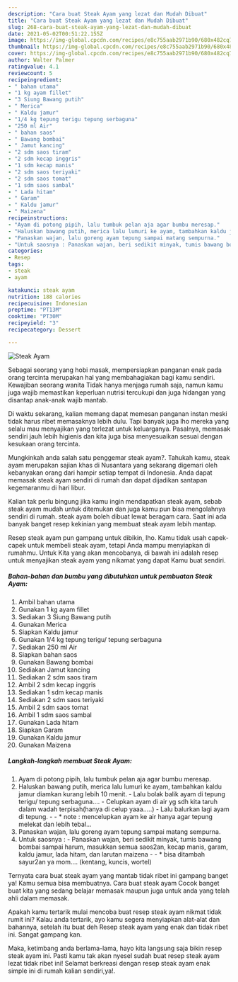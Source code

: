 ```yaml
---
description: "Cara buat Steak Ayam yang lezat dan Mudah Dibuat"
title: "Cara buat Steak Ayam yang lezat dan Mudah Dibuat"
slug: 268-cara-buat-steak-ayam-yang-lezat-dan-mudah-dibuat
date: 2021-05-02T00:51:22.155Z
image: https://img-global.cpcdn.com/recipes/e8c755aab2971b90/680x482cq70/steak-ayam-foto-resep-utama.jpg
thumbnail: https://img-global.cpcdn.com/recipes/e8c755aab2971b90/680x482cq70/steak-ayam-foto-resep-utama.jpg
cover: https://img-global.cpcdn.com/recipes/e8c755aab2971b90/680x482cq70/steak-ayam-foto-resep-utama.jpg
author: Walter Palmer
ratingvalue: 4.1
reviewcount: 5
recipeingredient:
- " bahan utama"
- "1 kg ayam fillet"
- "3 Siung Bawang putih"
- " Merica"
- " Kaldu jamur"
- "1/4 kg tepung terigu tepung serbaguna"
- "250 ml Air"
- " bahan saos"
- " Bawang bombai"
- " Jamut kancing"
- "2 sdm saos tiram"
- "2 sdm kecap inggris"
- "1 sdm kecap manis"
- "2 sdm saos teriyaki"
- "2 sdm saos tomat"
- "1 sdm saos sambal"
- " Lada hitam"
- " Garam"
- " Kaldu jamur"
- " Maizena"
recipeinstructions:
- "Ayam di potong pipih, lalu tumbuk pelan aja agar bumbu meresap."
- "Haluskan bawang putih, merica lalu lumuri ke ayam, tambahkan kaldu jamur diamkan kurang lebih 10 menit. Lalu bolak balik ayam di tepung terigu/ tepung serbaguna.... Celupkan ayam di air yg sdh kita taruh dalam wadah terpisah(hanya di celup yaaa.....) Lalu balurkan lagi ayam di tepung.  * note : mencelupkan ayam ke air hanya agar tepung melekat dan lebih tebal..."
- "Panaskan wajan, lalu goreng ayam tepung sampai matang sempurna."
- "Untuk saosnya : Panaskan wajan, beri sedikit minyak, tumis bawang bombai sampai harum, masukkan semua saos2an, kecap manis, garam, kaldu jamur, lada hitam, dan larutan maizena  * bisa ditambah sayur2an ya mom.... (kentang, kuncis, wortel)"
categories:
- Resep
tags:
- steak
- ayam

katakunci: steak ayam 
nutrition: 188 calories
recipecuisine: Indonesian
preptime: "PT13M"
cooktime: "PT30M"
recipeyield: "3"
recipecategory: Dessert

---
```



![Steak Ayam](https://img-global.cpcdn.com/recipes/e8c755aab2971b90/680x482cq70/steak-ayam-foto-resep-utama.jpg)

Sebagai seorang yang hobi masak, mempersiapkan panganan enak pada orang tercinta merupakan hal yang membahagiakan bagi kamu sendiri. Kewajiban seorang  wanita Tidak hanya menjaga rumah saja, namun kamu juga wajib memastikan keperluan nutrisi tercukupi dan juga hidangan yang disantap anak-anak wajib mantab.

Di waktu  sekarang, kalian memang dapat memesan panganan instan meski tidak harus ribet memasaknya lebih dulu. Tapi banyak juga lho mereka yang selalu mau menyajikan yang terlezat untuk keluarganya. Pasalnya, memasak sendiri jauh lebih higienis dan kita juga bisa menyesuaikan sesuai dengan kesukaan orang tercinta. 



Mungkinkah anda salah satu penggemar steak ayam?. Tahukah kamu, steak ayam merupakan sajian khas di Nusantara yang sekarang digemari oleh kebanyakan orang dari hampir setiap tempat di Indonesia. Anda dapat memasak steak ayam sendiri di rumah dan dapat dijadikan santapan kegemaranmu di hari libur.

Kalian tak perlu bingung jika kamu ingin mendapatkan steak ayam, sebab steak ayam mudah untuk ditemukan dan juga kamu pun bisa mengolahnya sendiri di rumah. steak ayam boleh dibuat lewat beragam cara. Saat ini ada banyak banget resep kekinian yang membuat steak ayam lebih mantap.

Resep steak ayam pun gampang untuk dibikin, lho. Kamu tidak usah capek-capek untuk membeli steak ayam, tetapi Anda mampu menyiapkan di rumahmu. Untuk Kita yang akan mencobanya, di bawah ini adalah resep untuk menyajikan steak ayam yang nikamat yang dapat Kamu buat sendiri.

<!--inarticleads1-->

##### Bahan-bahan dan bumbu yang dibutuhkan untuk pembuatan Steak Ayam:

1. Ambil  bahan utama
1. Gunakan 1 kg ayam fillet
1. Sediakan 3 Siung Bawang putih
1. Gunakan  Merica
1. Siapkan  Kaldu jamur
1. Gunakan 1/4 kg tepung terigu/ tepung serbaguna
1. Sediakan 250 ml Air
1. Siapkan  bahan saos
1. Gunakan  Bawang bombai
1. Sediakan  Jamut kancing
1. Sediakan 2 sdm saos tiram
1. Ambil 2 sdm kecap inggris
1. Sediakan 1 sdm kecap manis
1. Sediakan 2 sdm saos teriyaki
1. Ambil 2 sdm saos tomat
1. Ambil 1 sdm saos sambal
1. Gunakan  Lada hitam
1. Siapkan  Garam
1. Gunakan  Kaldu jamur
1. Gunakan  Maizena




<!--inarticleads2-->

##### Langkah-langkah membuat Steak Ayam:

1. Ayam di potong pipih, lalu tumbuk pelan aja agar bumbu meresap.
1. Haluskan bawang putih, merica lalu lumuri ke ayam, tambahkan kaldu jamur diamkan kurang lebih 10 menit. - Lalu bolak balik ayam di tepung terigu/ tepung serbaguna.... - Celupkan ayam di air yg sdh kita taruh dalam wadah terpisah(hanya di celup yaaa.....) - Lalu balurkan lagi ayam di tepung. -  - * note : mencelupkan ayam ke air hanya agar tepung melekat dan lebih tebal...
1. Panaskan wajan, lalu goreng ayam tepung sampai matang sempurna.
1. Untuk saosnya : - Panaskan wajan, beri sedikit minyak, tumis bawang bombai sampai harum, masukkan semua saos2an, kecap manis, garam, kaldu jamur, lada hitam, dan larutan maizena -  - * bisa ditambah sayur2an ya mom.... (kentang, kuncis, wortel)




Ternyata cara buat steak ayam yang mantab tidak ribet ini gampang banget ya! Kamu semua bisa membuatnya. Cara buat steak ayam Cocok banget buat kita yang sedang belajar memasak maupun juga untuk anda yang telah ahli dalam memasak.

Apakah kamu tertarik mulai mencoba buat resep steak ayam nikmat tidak rumit ini? Kalau anda tertarik, ayo kamu segera menyiapkan alat-alat dan bahannya, setelah itu buat deh Resep steak ayam yang enak dan tidak ribet ini. Sangat gampang kan. 

Maka, ketimbang anda berlama-lama, hayo kita langsung saja bikin resep steak ayam ini. Pasti kamu tak akan nyesel sudah buat resep steak ayam lezat tidak ribet ini! Selamat berkreasi dengan resep steak ayam enak simple ini di rumah kalian sendiri,ya!.


